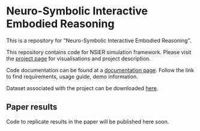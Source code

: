 # Neuro-Symbolic Interactive Embodied Reasoning
This is a repository for "Neuro-Symbolic Interactive Embodied Reasoning".

This repository contains code for NSIER simulation framework. Please visit the [project page](https://michaal94.github.io/NSIER/) for visualisations and project description.

Code documentation can be found at a [documentation page](https://michaal94.github.io/NSIER-docs/). Follow the link to find requirements, usage guide, demo information.

Dataset associated with the project can be downloaded [here](https://michaal94.github.io/NSIER/codebase/).


## Paper results

Code to replicate results in the paper will be published here soon.